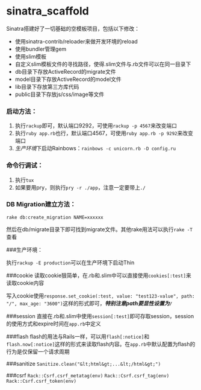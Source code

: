 sinatra_scaffold
================

Sinatra搭建好了一切基础的空模板项目，包括以下修改：

- 使用sinatra-contrib/reloader来做开发环境的reload
- 使用bundler管理gem
- 使用slim模板
- 自定义slim模板文件的寻找路径，使得.slim文件与.rb文件可以在同一目录下
- db目录下存放ActiveRecord的migrate文件
- model目录下存放ActiveRecord的model文件
- lib目录下存放第三方库代码
- public目录下存放js/css/image等文件

### 启动方法：

1. 执行`rackup`即可，默认端口9292，可使用`rackup -p 4567`来改变端口
2. 执行`ruby app.rb`也行，默认端口4567，可使用`ruby app.rb -p 9292`来改变端口
3. *生产环境*下启动Rainbows：`rainbows -c unicorn.rb -D config.ru`

### 命令行调试：

1. 执行`tux`
2. 如果要用pry，则执行`pry -r ./app`，注意一定要带上`./`

### DB Migration建立方法：

`rake db:create_migration NAME=xxxxxx`

然后在db/migrate目录下即可找到migrate文件。其他rake用法可以执行`rake -T`查看

###生产环境：

执行`rackup -E production`可以在生产环境下启动Thin

###cookie
读取cookie狠简单，在.rb和.slim中可以直接使用`cookies[:test]`来读取cookie内容

写入cookie使用`response.set_cookie(:test, value: "test123-value", path: "/", max_age: "3600")`这样的形式即可，***特别注意path要显性设置为`/`***

###session
直接在.rb和.slim中使用`session[:test]`即可存取session，session的使用方式和expire时间在`app.rb`中定义

###flash
flash的用法与Rails一样，可以用`flash[:notice]`和`flash.now[:notice]`这样的形式来读取flash内容。在`app.rb`中默认配置为flash的行为是仅保留一个请求周期

###sanitize
`Sanitize.clean("&lt;html&gt;...&lt;/html&gt;")`

###csrf
`Rack::Csrf.csrf_metatag(env)`
`Rack::Csrf.csrf_tag(env)`
`Rack::Csrf.csrf_token(env)`
